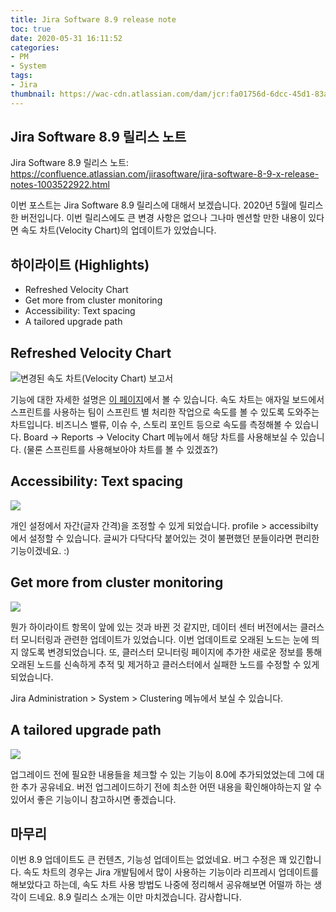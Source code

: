 ```yaml
---
title: Jira Software 8.9 release note
toc: true
date: 2020-05-31 16:11:52
categories:
- PM
- System
tags:
- Jira
thumbnail: https://wac-cdn.atlassian.com/dam/jcr:fa01756d-6dcc-45d1-83ab-696fbfeb074f/Jira-icon-blue.svg?cdnVersion=696
---
```


## Jira Software 8.9 릴리스 노트

Jira Software 8.9 릴리스 노트: <https://confluence.atlassian.com/jirasoftware/jira-software-8-9-x-release-notes-1003522922.html>

이번 포스트는 Jira Software 8.9 릴리스에 대해서 보겠습니다.
2020년 5월에 릴리스한 버전입니다. 이번 릴리스에도 큰 변경 사항은 없으나 그나마 멘션할 만한 내용이 있다면 속도 차트(Velocity Chart)의 업데이트가 있었습니다.

## 하이라이트 (Highlights)

- Refreshed Velocity Chart
- Get more from cluster monitoring
- Accessibility: Text spacing
- A tailored upgrade path

## Refreshed Velocity Chart

![변경된 속도 차트(Velocity Chart) 보고서](https://confluence.atlassian.com/jirasoftware/files/1003522922/1005784232/1/1588790019221/velocity_relnotes.jpg)

기능에 대한 자세한 설명은 [이 페이지](https://confluence.atlassian.com/jirasoftwareserver/velocity-chart-938845700.html)에서 볼 수 있습니다.
속도 차트는 애자일 보드에서 스프린트를 사용하는 팀이 스프린트 별 처리한 작업으로 속도를 볼 수 있도록 도와주는 차트입니다.
비즈니스 밸류, 이슈 수, 스토리 포인트 등으로 속도를 측정해볼 수 있습니다.
Board -> Reports -> Velocity Chart 메뉴에서 해당 차트를 사용해보실 수 있습니다.
(물론 스프린트를 사용해보아야 차트를 볼 수 있겠죠?)

## Accessibility: Text spacing

![](https://confluence.atlassian.com/jirasoftware/files/1003522922/1005329504/1/1589459395898/text_spacing.jpg)

개인 설정에서 자간(글자 간격)을 조정할 수 있게 되었습니다. profile > accessibilty 에서 설정할 수 있습니다.
글씨가 다닥다닥 붙어있는 것이 불편했던 분들이라면 편리한 기능이겠네요. :)

## Get more from cluster monitoring

![](https://confluence.atlassian.com/jirasoftware/files/1003522922/1005784239/1/1588790685637/Node+statuses+1+%282%29.png)

뭔가 하이라이트 항목이 앞에 있는 것과 바뀐 것 같지만, 데이터 센터 버전에서는 클러스터 모니터링과 관련한 업데이트가 있었습니다.
이번 업데이트로 오래된 노드는 눈에 띄지 않도록 변경되었습니다.
또, 클러스터 모니터링 페이지에 추가한 새로운 정보를 통해 오래된 노드를 신속하게 추적 및 제거하고 클러스터에서 실패한 노드를 수정할 수 있게 되었습니다.

Jira Administration > System > Clustering 메뉴에서 보실 수 있습니다.

## A tailored upgrade path

![](https://confluence.atlassian.com/jirasoftware/files/1003522922/1004935123/1/1588848220321/image-20200331-090110.png)

업그레이드 전에 필요한 내용들을 체크할 수 있는 기능이 8.0에 추가되었었는데 그에 대한 추가 공유네요.
버전 업그레이드하기 전에 최소한 어떤 내용을 확인해야하는지 알 수 있어서 좋은 기능이니 참고하시면 좋겠습니다.

## 마무리

이번 8.9 업데이트도 큰 컨텐츠, 기능성 업데이트는 없었네요. 버그 수정은 꽤 있긴합니다.
속도 차트의 경우는 Jira 개발팀에서 많이 사용하는 기능이라 리프레시 업데이트를 해보았다고 하는데, 속도 차트 사용 방법도 나중에 정리해서 공유해보면 어떨까 하는 생각이 드네요.
8.9 릴리스 소개는 이만 마치겠습니다. 감사합니다.
